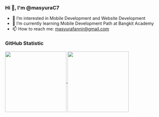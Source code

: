 ### Hi 👋, I'm @masyuraC7

- 👀 I’m interested in Mobile Development and Website Development
- 🌱 I’m currently learning Mobile Development Path at Bangkit Academy
- 📫 How to reach me: masyurafannir@gmail.com

### GitHub Statistic
<a href="https://github.com/masyuraC7">
  <img height=200 align="center" src="https://github-readme-stats.vercel.app/api?username=masyuraC7&show_icons=true&include_all_commits=true&count_private=true&theme=tokyonight" />
</a>
<a href="https://github.com/masyuraC7">
  <img height=200 align="center" src="https://github-readme-stats.vercel.app/api/top-langs?username=masyuraC7&layout=compact&langs_count=8&card_width=320&theme=tokyonight" />
</a>

<!--
**masyuraC7/masyuraC7** is a ✨ _special_ ✨ repository because its `README.md` (this file) appears on your GitHub profile.
-->
